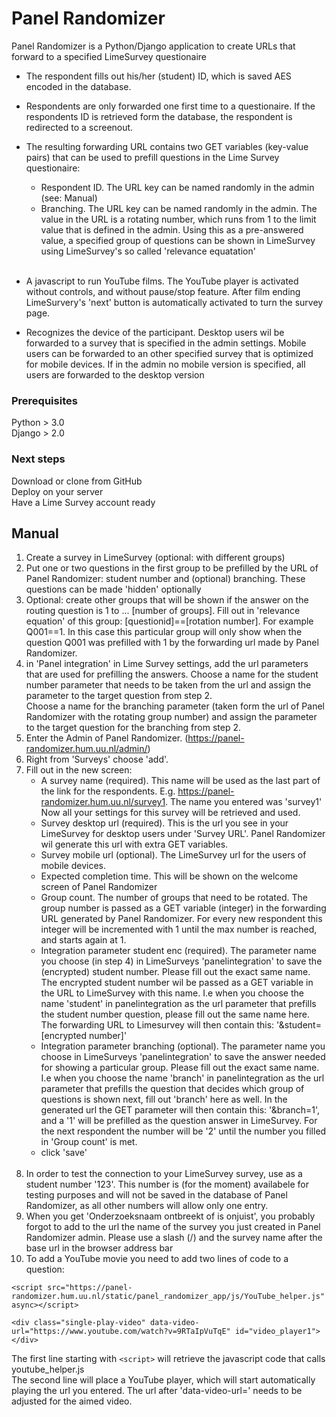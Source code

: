 # Panel Randomizer #

Panel Randomizer is a Python/Django application to create URLs that forward to a specified LimeSurvey questionaire

* The respondent fills out his/her (student) ID, which is saved AES encoded in the database.
* Respondents are only forwarded one first time to a questionaire. If the respondents ID is retrieved form the database, the respondent is redirected to a screenout. 
* The resulting forwarding URL contains two GET variables (key-value pairs) that can be used to prefill questions in the Lime Survey questionaire:
	*  Respondent ID. The URL key can be named randomly in the admin (see: Manual)
	*  Branching. The URL key can be named randomly in the admin. The value in the URL is a rotating number, which runs from 1 to the limit value that is defined in the admin. Using this as a pre-answered value, a specified group of questions can be shown in LimeSurvey using LimeSurvey's so called 'relevance equatation'<br><br>

* A javascript to run YouTube films. The YouTube player is activated without controls, and without pause/stop feature. After film ending LimeSurvery's 'next' button is automatically activated to turn the survey page.
* Recognizes the device of the participant. Desktop users wil be forwarded to a survey that is specified in the admin settings. Mobile users can be forwarded to an other specified survey that is optimized for mobile devices. If in the admin no mobile version is specified, all users are forwarded to the desktop version  

### Prerequisites ###
Python > 3.0 <br>
Django > 2.0<br>


### Next steps ###

Download or clone from GitHub<br>
Deploy on your server<br>
Have a Lime Survey account ready

## Manual ##
1.  Create a survey in LimeSurvey (optional: with different groups)
2.  Put one or two questions in the first group to be prefilled by the URL of Panel Randomizer: student number and (optional) branching. These questions can be made 'hidden' optionally
3.  Optional: create other groups that will be shown if the answer on the routing question is 1 to ... [number of groups]. Fill out in 'relevance equation' of this group: [questionid]==[rotation number]. For example Q001==1. In this case this particular group will only show when the question Q001 was prefilled with 1 by the forwarding url made by Panel Randomizer.
4. in 'Panel integration' in Lime Survey settings, add the url parameters that are used for prefilling the answers. Choose a name for the student number parameter that needs to be taken from the url and assign the parameter to the target question from step 2.<br> Choose a name for the branching parameter (taken form the url of Panel Randomizer with the rotating group number) and assign the parameter to the target question for the branching from step 2.
5. Enter the Admin of Panel Randomizer. (https://panel-randomizer.hum.uu.nl/admin/)
6. Right from 'Surveys'  choose 'add'.
7. Fill out in the new screen:<br>
	* A survey name (required). This name will be used as the last part of the link for the respondents. E.g. https://panel-randomizer.hum.uu.nl/survey1. The name you entered was 'survey1' Now all your settings for this survey will be retrieved and used.
	* Survey desktop url (required). This is the url you see in your LimeSurvey for desktop users under 'Survey URL'. Panel Randomizer wil generate this url with extra GET variables.
	* Survey mobile url (optional). The LimeSurvey url for the users of mobile devices.
	* Expected completion time. This will be shown on the welcome screen of Panel Randomizer
	* Group count. The number of groups that need to be rotated. The group number is passed as a GET variable (integer) in the forwarding URL generated by Panel Randomizer. For every new respondent this integer will be incremented with 1 until the max number is reached, and starts again at 1.
	* Integration parameter student enc (required). The parameter name you choose (in step 4) in LimeSurveys 'panelintegration' to save the (encrypted) student number. Please fill out the exact same name. The encrypted student number wil be passed as a GET variable in the URL to LimeSurvey with this name. I.e when you choose the name 'student' in panelintegration as the url parameter that prefills the student number question, please fill out the same name here. The forwarding URL to Limesurvey will then contain this: '&student=[encrypted number]'
	* Integration parameter branching (optional). The parameter name you choose in LimeSurveys 'panelintegration' to save the answer needed for showing a particular group. Please fill out the exact same name. I.e when you choose the name 'branch' in panelintegration as the url parameter that prefills the question that decides which group of questions is shown next, fill out 'branch' here as well. In the generated url the GET parameter will then contain this: '&branch=1', and a '1' will be prefilled as the question answer in LimeSurvey. For the next respondent the number will be '2' until the number you filled in 'Group count' is met.
	* click 'save'<br><br>
8. In order to test the connection to your LimeSurvey survey, use as a student number '123'. This number is (for the moment) availabele for testing purposes and will not be saved in the database of Panel Randomizer, as all other numbers will allow only one entry.
9. When you get 'Onderzoeksnaam ontbreekt of is onjuist', you probably forgot to add to the url the name of the survey you just created in Panel Randomizer admin. Please use a slash (/) and the survey name after the base url in the browser address bar 
10. To add a YouTube movie you need to add two lines of code to a question: 
 
`<script src="https://panel-randomizer.hum.uu.nl/static/panel_randomizer_app/js/YouTube_helper.js" async></script>`

`<div class="single-play-video" data-video-url="https://www.youtube.com/watch?v=9RTaIpVuTqE" id="video_player1"> </div>`

The first line starting with `<script>` will retrieve the javascript code that calls youtube_helper.js<br>
The second line will place a YouTube player, which will start automatically playing the url you entered. The url after 'data-video-url=' needs to be adjusted for the aimed video.


